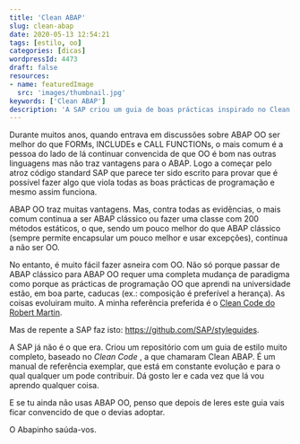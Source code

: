 ```yaml
---
title: 'Clean ABAP'
slug: clean-abap
date: 2020-05-13 12:54:21
tags: [estilo, oo]
categories: [dicas]
wordpressId: 4473
draft: false
resources:
- name: featuredImage
  src: 'images/thumbnail.jpg'
keywords: ['Clean ABAP']
description: 'A SAP criou um guia de boas prácticas inspirado no Clean Code do Robert Martin onde explica exaustivamente qual a melhor forma de programar em ABAP OO. '
---
```

Durante muitos anos, quando entrava em discussões sobre ABAP OO ser melhor do que FORMs, INCLUDEs e CALL FUNCTIONs, o mais comum é a pessoa do lado de lá continuar convencida de que OO é bom nas outras linguagens mas não traz vantagens para o ABAP. Logo a começar pelo atroz código standard SAP que parece ter sido escrito para provar que é possível fazer algo que viola todas as boas prácticas de programação e mesmo assim funciona.

<!--more-->

ABAP OO traz muitas vantagens. Mas, contra todas as evidências, o mais comum continua a ser ABAP clássico ou fazer uma classe com 200 métodos estáticos, o que, sendo um pouco melhor do que ABAP clássico (sempre permite encapsular um pouco melhor e usar excepções), continua a não ser OO.

No entanto, é muito fácil fazer asneira com OO. Não só porque passar de ABAP clássico para ABAP OO requer uma completa mudança de paradigma como porque as prácticas de programação OO que aprendi na universidade estão, em boa parte, caducas (ex.: composição é preferível a herança). As coisas evoluiram muito. A minha referência preferida é o [Clean Code do Robert Martin][1].

Mas de repente a SAP faz isto: <https://github.com/SAP/styleguides>.

A SAP já não é o que era. Criou um repositório com um guia de estilo muito completo, baseado no _Clean Code_ , a que chamaram Clean ABAP. É um manual de referência exemplar, que está em constante evolução e para o qual qualquer um pode contribuir. Dá gosto ler e cada vez que lá vou aprendo qualquer coisa.

E se tu ainda não usas ABAP OO, penso que depois de leres este guia vais ficar convencido de que o devias adoptar.

O Abapinho saúda-vos.

   [1]: https://cleancoder.com/products
